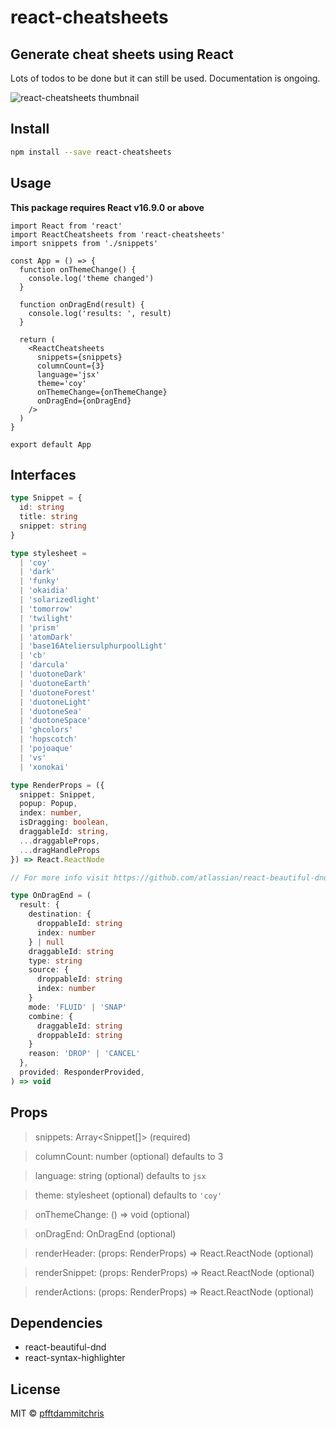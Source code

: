 # react-cheatsheets

## Generate cheat sheets using React

Lots of todos to be done but it can still be used. Documentation is ongoing.

![react-cheatsheets thumbnail](https://pfftdammitchris-react.s3-us-west-1.amazonaws.com/react-cheatsheets/thumbnail.jpg)

## Install

```bash
npm install --save react-cheatsheets
```

## Usage

**This package requires React v16.9.0 or above**

```tsx
import React from 'react'
import ReactCheatsheets from 'react-cheatsheets'
import snippets from './snippets'

const App = () => {
  function onThemeChange() {
    console.log('theme changed')
  }

  function onDragEnd(result) {
    console.log('results: ', result)
  }

  return (
    <ReactCheatsheets
      snippets={snippets}
      columnCount={3}
      language='jsx'
      theme='coy'
      onThemeChange={onThemeChange}
      onDragEnd={onDragEnd}
    />
  )
}

export default App
```

## Interfaces

```ts
type Snippet = {
  id: string
  title: string
  snippet: string
}

type stylesheet =
  | 'coy'
  | 'dark'
  | 'funky'
  | 'okaidia'
  | 'solarizedlight'
  | 'tomorrow'
  | 'twilight'
  | 'prism'
  | 'atomDark'
  | 'base16AteliersulphurpoolLight'
  | 'cb'
  | 'darcula'
  | 'duotoneDark'
  | 'duotoneEarth'
  | 'duotoneForest'
  | 'duotoneLight'
  | 'duotoneSea'
  | 'duotoneSpace'
  | 'ghcolors'
  | 'hopscotch'
  | 'pojoaque'
  | 'vs'
  | 'xonokai'

type RenderProps = ({
  snippet: Snippet,
  popup: Popup,
  index: number,
  isDragging: boolean,
  draggableId: string,
  ...draggableProps,
  ...dragHandleProps
}) => React.ReactNode

// For more info visit https://github.com/atlassian/react-beautiful-dnd/blob/master/docs/guides/types.md

type OnDragEnd = (
  result: {
    destination: {
      droppableId: string
      index: number
    } | null
    draggableId: string
    type: string
    source: {
      droppableId: string
      index: number
    }
    mode: 'FLUID' | 'SNAP'
    combine: {
      draggableId: string
      droppableId: string
    }
    reason: 'DROP' | 'CANCEL'
  },
  provided: ResponderProvided,
) => void
```

## Props

> snippets: Array<Snippet[]> (required)

> columnCount: number (optional) defaults to 3

> language: string (optional) defaults to `jsx`

> theme: stylesheet (optional) defaults to `'coy'`

> onThemeChange: () => void (optional)

> onDragEnd: OnDragEnd (optional)

> renderHeader: (props: RenderProps) => React.ReactNode (optional)

> renderSnippet: (props: RenderProps) => React.ReactNode (optional)

> renderActions: (props: RenderProps) => React.ReactNode (optional)

## Dependencies

- react-beautiful-dnd
- react-syntax-highlighter

## License

MIT © [pfftdammitchris](https://github.com/pfftdammitchris)
